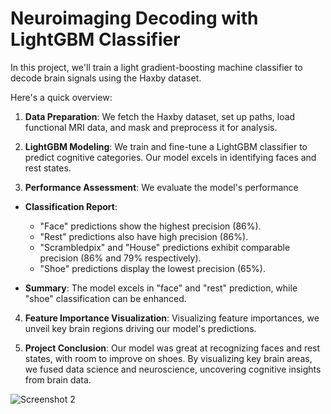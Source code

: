 # Neuroimaging Decoding with LightGBM Classifier
In this project, we'll train a light gradient-boosting machine classifier to decode brain signals using the Haxby dataset.


Here's a quick overview:

1. **Data Preparation**: We fetch the Haxby dataset, set up paths, load functional MRI data, and mask and preprocess it for analysis.

2. **LightGBM Modeling**: We train and fine-tune a LightGBM classifier to predict cognitive categories. Our model excels in identifying faces and rest states.

3. **Performance Assessment**: We evaluate the model's performance

 - **Classification Report**:
   - "Face" predictions show the highest precision (86%).
   - "Rest" predictions also have high precision (86%).
   - "Scrambledpix" and "House" predictions exhibit comparable precision (86% and 79% respectively).
   - "Shoe" predictions display the lowest precision (65%).

 - **Summary**: The model excels in "face" and "rest" prediction, while "shoe" classification can be enhanced.

4. **Feature Importance Visualization**: Visualizing feature importances, we unveil key brain regions driving our model's predictions.

5. **Project Conclusion**: Our model was great at recognizing faces and rest states, with room to improve on shoes. By visualizing key brain areas, we fused data science and neuroscience, uncovering cognitive insights from brain data.




![Screenshot 2](https://github.com/lacomaofficial/Neuro-Decoding-LightGBM-Classifier/assets/132283879/597fbc1b-68d5-4514-b244-91f3320819be)

